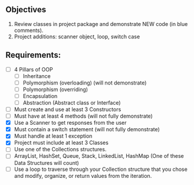 ## Objectives

1. Review classes in project package and demonstrate NEW code (in blue comments).
2. Project additions: scanner object, loop, switch case

## Requirements:
* [ ] 4 Pillars of OOP
	* [ ] Inheritance
	* [ ] Polymorphism (overloading)  (will not demonstrate)
	* [ ] Polymorphism (overriding)
	* [ ] Encapsulation
	* [ ] Abstraction (Abstract class or Interface)
* [ ] Must create and use at least 3 Constructors
* [ ] Must have at least 4 methods  (will not fully demonstrate)
* [X] Use a Scanner to get responses from the user
* [X] Must contain a switch statement  (will not fully demonstrate)
* [X] Must handle at least 1 exception
* [X] Project must include at least 3 Classes
* [ ] Use one of the Collections structures.
* [ ] ArrayList, HashSet, Queue, Stack, LinkedList, HashMap (One of these Data Structures will count)
* [ ] Use a loop to traverse through your Collection structure that you chose and modify, organize, or return values from the iteration.